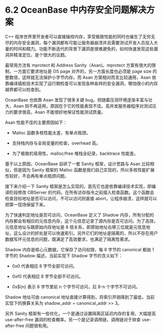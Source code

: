 # 6.2 OceanBase 中内存安全问题解决方案

C++ 程序世界里开发者可以直接操控内存，享受极致性能的同时也催生了无穷无尽的内存安全漏洞，每个漏洞都有可能让服务器崩溃并且需要测试开发人员投入大量的时间和精力。功能不断迭代的背景下漏洞是很难避免的，如何快速发现这些漏洞并精准定位，是个很大的议题。

最常用方法有 mprotect 和 Address Sanity（Asan)。mprotect 方案有很大的限制，一方面它要求地址是 OS page 对齐的，另一方面长度也必须是 page size 的整数倍，这样就无法保护小字节内存。而 Asan 方案相对而言比较通用，Asan 依靠编译插桩技术实现了运行期检查可以发现各种各样的安全漏洞，哪怕很小的内存越界都可以检查到。

OceanBase 也依靠 Asan 发现了很多关键 bug。但随着压测环境逐渐丰富与壮大，Asan 则不再适用，原因在于它的性能表现不佳。高并发服务器程序对测试压力的要求很高，Asan 不能很好地保证性能测试质量。

Asan 性能不佳的主要原因如下：

- Malloc 函数多核性能太差，有单点瓶颈。

- 支持栈内存与全局变量的检查，overhead 高。

- 为了极致的易用性，malloc/free 堆栈全纪录，backtrace 性能差。

基于以上原因，OceanBase 自研了一套 Sanity 框架，设计思路与 Asan 比较相似，但是因为 Sanity 框架的 Malloc 函数是我们自己实现的，所以多核性能扩展性较好，不会再有单点瓶颈问题。

接下来介绍一下 Sanity 框架是怎么实现的。首先它也是依靠编译技术实现，即编译阶段修改 OBServer 的代码，在所有访存指令之前插入检查函数。这个函数会检查目标地址是否可以访问，不可以访问则直接 abort，让程序崩溃，这样就可以把第一现场保留下来。

为了快速判定地址是否可访问，OceanBase 定义了 Shadow 内存，所有分配的内存都会有相应的元信息内存，这个元信息记录了源内存是否可访问。为了高效，元信息地址与跟原始内存地址是 8 倍关系，即原始地址右移三位就是元信息地址，这么设计的好处是可以快速索引。另外它们的地址是隔离的，所以不存在用户数据写坏元信息的问题，既满足了高效要求，也满足了隔离性需求。

Shadow 内存是核心元数据，它保存了访问权限，每 8 字节的 canonical 都由 1 字节的 Shadow 描述，当前实现下 Shadow 字节的含义如下：

- 0x0 代表相应 8 字节全部可访问。

- 0xf0 代表相应 8 字节全部不可访问。

- 0x${n} 表示 8 字节里前 n 个字节可访问，后 8-n 个字节不可访问。

Shadow 地址可由 canonical 地址直接计算得到，将索引开销降到了最低，当前实现下的换算关系为 shadow_addr = canonical_addr >> 3。

另外 Sanity 框架有一些优化，一个是通过设置隔离区延迟内存的复用，大幅提高 use-after-free 漏洞的检查概率。另一个是记录调用链，调用链对于排查 use-after-free 问题很有用。
